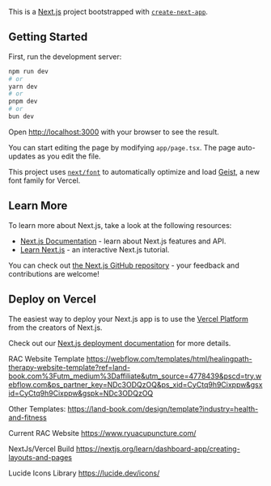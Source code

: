 This is a [Next.js](https://nextjs.org) project bootstrapped with [`create-next-app`](https://nextjs.org/docs/app/api-reference/cli/create-next-app).

## Getting Started

First, run the development server:

```bash
npm run dev
# or
yarn dev
# or
pnpm dev
# or
bun dev
```

Open [http://localhost:3000](http://localhost:3000) with your browser to see the result.

You can start editing the page by modifying `app/page.tsx`. The page auto-updates as you edit the file.

This project uses [`next/font`](https://nextjs.org/docs/app/building-your-application/optimizing/fonts) to automatically optimize and load [Geist](https://vercel.com/font), a new font family for Vercel.

## Learn More

To learn more about Next.js, take a look at the following resources:

- [Next.js Documentation](https://nextjs.org/docs) - learn about Next.js features and API.
- [Learn Next.js](https://nextjs.org/learn) - an interactive Next.js tutorial.

You can check out [the Next.js GitHub repository](https://github.com/vercel/next.js) - your feedback and contributions are welcome!

## Deploy on Vercel

The easiest way to deploy your Next.js app is to use the [Vercel Platform](https://vercel.com/new?utm_medium=default-template&filter=next.js&utm_source=create-next-app&utm_campaign=create-next-app-readme) from the creators of Next.js.

Check out our [Next.js deployment documentation](https://nextjs.org/docs/app/building-your-application/deploying) for more details.

RAC Website Template
https://webflow.com/templates/html/healingpath-therapy-website-template?ref=land-book.com%3Futm_medium%3Daffiliate&utm_source=4778439&pscd=try.webflow.com&ps_partner_key=NDc3ODQzOQ&ps_xid=CyCtq9h9Cixppw&gsxid=CyCtq9h9Cixppw&gspk=NDc3ODQzOQ

Other Templates:
https://land-book.com/design/template?industry=health-and-fitness

Current RAC Website
https://www.ryuacupuncture.com/

NextJs/Vercel Build
https://nextjs.org/learn/dashboard-app/creating-layouts-and-pages

Lucide Icons Library
https://lucide.dev/icons/
